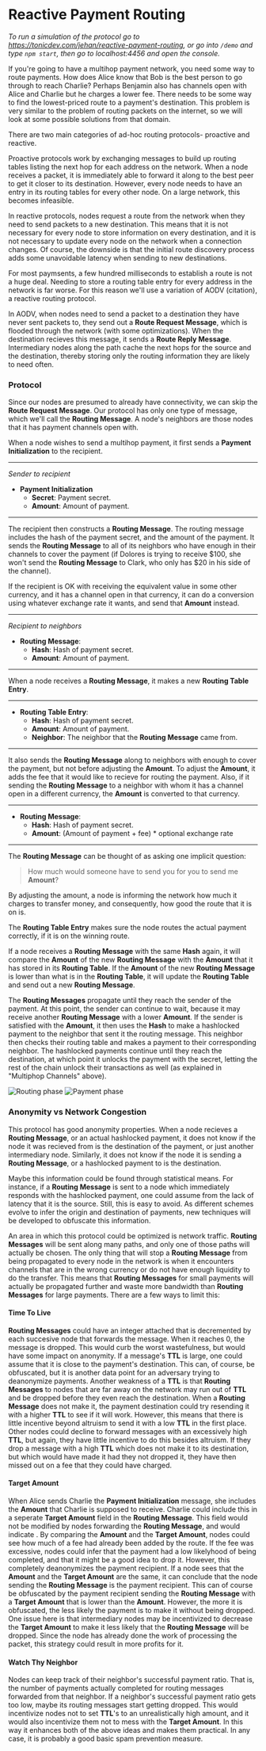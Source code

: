 # Reactive Payment Routing

*To run a simulation of the protocol go to https://tonicdev.com/jehan/reactive-payment-routing, or go into `/demo` and type `npm start`, then go to localhost:4456 and open the console.*

If you're going to have a multihop payment network, you need some way to route payments. How does Alice know that Bob is the best person to go through to reach Charlie? Perhaps Benjamin also has channels open with Alice and Charlie but he charges a lower fee. There needs to be some way to find the lowest-priced route to a payment's destination. This problem is very similar to the problem of routing packets on the internet, so we will look at some possible solutions from that domain.

There are two main categories of ad-hoc routing protocols- proactive and reactive.

Proactive protocols work by exchanging messages to build up routing tables listing the next hop for each address on the network. When a node receives a packet, it is immediately able to forward it along to the best peer to get it closer to its destination. However, every node needs to have an entry in its routing tables for every other node. On a large network, this becomes infeasible.

In reactive protocols, nodes request a route from the network when they need to send packets to a new destination. This means that it is not necessary for every node to store information on every destination, and it is not necessary to update every node on the network when a connection changes. Of course, the downside is that the initial route discovery process adds some unavoidable latency when sending to new destinations.

For most paymsents, a few hundred milliseconds to establish a route is not a huge deal. Needing to store a routing table entry for every address in the network is far worse. For this reason we'll use a variation of AODV (citation), a reactive routing protocol.

In AODV, when nodes need to send a packet to a destination they have never sent packets to, they send out a **Route Request Message**, which is flooded through the network (with some optimizations). When the destination recieves this message, it sends a **Route Reply Message**. Intermediary nodes along the path cache the next hops for the source and the destination, thereby storing only the routing information they are likely to need often.

### Protocol

Since our nodes are presumed to already have connectivity, we can skip the **Route Request Message**. Our protocol has only one type of message, which we'll call the **Routing Message**. A node's neighbors are those nodes that it has payment channels open with.

When a node wishes to send a multihop payment, it first sends a **Payment Initialization** to the recipient.

----

*Sender to recipient*

- **Payment Initialization**
  - **Secret**: Payment secret.
  - **Amount**: Amount of payment.

----

The recipient then constructs a **Routing Message**. The routing message includes the hash of the payment secret, and the amount of the payment. It sends the **Routing Message** to all of its neighbors who have enough in their channels to cover the payment (if Dolores is trying to receive $100, she won't send the **Routing Message** to Clark, who only has $20 in his side of the channel).

If the recipient is OK with receiving the equivalent value in some other currency, and it has a channel open in that currency, it can do a conversion using whatever exchange rate it wants, and send that **Amount** instead.

----

*Recipient to neighbors*

- **Routing Message**:
  - **Hash**: Hash of payment secret.
  - **Amount**: Amount of payment.

----

When a node receives a **Routing Message**, it makes a new **Routing Table Entry**.

----

- **Routing Table Entry**:
  - **Hash**: Hash of payment secret.
  - **Amount**: Amount of payment.
  - **Neighbor**: The neighbor that the **Routing Message** came from.

----

It also sends the **Routing Message** along to neighbors with enough to cover the payment, but not before adjusting the **Amount**. To adjust the **Amount**, it adds the fee that it would like to recieve for routing the payment. Also, if it sending the **Routing Message** to a neighbor with whom it has a channel open in a different currency, the **Amount** is converted to that currency.

----

- **Routing Message**:
  - **Hash**: Hash of payment secret.
  - **Amount**: (Amount of payment + fee) * optional exchange rate

----

The **Routing Message** can be thought of as asking one implicit question:

> How much would someone have to send you for you to send me **Amount**?

By adjusting the amount, a node is informing the network how much it charges to transfer money, and consequently, how good the route that it is on is.

The **Routing Table Entry** makes sure the node routes the actual payment correctly, if it is on the winning route.

If a node receives a **Routing Message** with the same **Hash** again, it will compare the **Amount** of the new **Routing Message** with the **Amount** that it has stored in its **Routing Table**. If the **Amount** of the new **Routing Message** is lower than what is in the **Routing Table**, it will update the **Routing Table** and send out a new **Routing Message**.

The **Routing Messages** propagate until they reach the sender of the payment. At this point, the sender can continue to wait, because it may receive another **Routing Message** with a lower **Amount**. If the sender is satisfied with the **Amount**, it then uses the **Hash** to make a hashlocked payment to the neighbor that sent it the routing message. This neighbor then checks their routing table and makes a payment to their corresponding neighbor. The hashlocked payments continue until they reach the destination, at which point it unlocks the payment with the secret, letting the rest of the chain unlock their transactions as well (as explained in "Multiphop Channels" above).

![Routing phase](routing.png)
![Payment phase](payment.png)

### Anonymity vs Network Congestion

This protocol has good anonymity properties. When a node recieves a **Routing Message**, or an actual hashlocked payment, it does not know if the node it was recieved from is the destination of the payment, or just another intermediary node. Similarly, it does not know if the node it is sending a **Routing Message**, or a hashlocked payment to is the destination.

Maybe this information could be found through statistical means. For instance, if a **Routing Message** is sent to a node which immediately responds with the hashlocked payment, one could assume from the lack of latency that it is the source. Still, this is easy to avoid. As different schemes evolve to infer the origin and destination of payments, new techniques will be developed to obfuscate this information.

An area in which this protocol could be optimized is network traffic. **Routing Messages** will be sent along many paths, and only one of those paths will actually be chosen. The only thing that will stop a **Routing Message** from being propagated to every node in the network is when it encounters channels that are in the wrong currency or do not have enough liquidity to do the transfer. This means that **Routing Messages** for small payments will actually be propagated further and waste more bandwidth than **Routing Messages** for large payments. There are a few ways to limit this:

#### Time To Live
**Routing Messages** could have an integer attached that is decremented by each succesive node that forwards the message. When it reaches 0, the message is dropped. This would curb the worst wastefulness, but would have some impact on anonymity. If a message's **TTL** is large, one could assume that it is close to the payment's destination. This can, of course, be obfuscated, but it is another data point for an adversary trying to deanonymize payments. Another weakness of a **TTL** is that **Routing Messages** to nodes that are far away on the network may run out of **TTL** and be dropped before they even reach the destination. When a **Routing Message** does not make it, the payment destination could try resending it with a higher **TTL** to see if it will work. However, this means that there is little incentive beyond altruism to send it with a low **TTL** in the first place. Other nodes could decline to forward messages with an excessively high **TTL**, but again, they have little incentive to do this besides altruism. If they drop a message with a high **TTL** which does not make it to its destination, but which would have made it had they not dropped it, they have then missed out on a fee that they could have charged.

#### Target Amount
When Alice sends Charlie the **Payment Initialization** message, she includes the **Amount** that Charlie is supposed to receive. Charlie could include this in a seperate **Target Amount** field in the **Routing Message**. This field would not be modified by nodes forwarding the **Routing Message**, and would indicate . By comparing the **Amount** and the **Target Amount**, nodes could see how much of a fee had already been added by the route. If the fee was excessive, nodes could infer that the payment had a low likelyhood of being completed, and that it might be a good idea to drop it. However, this completely deanonymizes the payment recipient. If a node sees that the **Amount** and the **Target Amount** are the same, it can conclude that the node sending the **Routing Message** is the payment recipient. This can of course be obfuscated by the payment recipient sending the **Routing Message** with a **Target Amount** that is lower than the **Amount**. However, the more it is obfuscated, the less likely the payment is to make it without being dropped. One issue here is that intermediary nodes may be incentivized to decrease the **Target Amount** to make it less likely that the **Routing Message** will be dropped. Since the node has already done the work of processing the packet, this strategy could result in more profits for it.

#### Watch Thy Neighbor
Nodes can keep track of their neighbor's successful payment ratio. That is, the number of payments actually completed for routing messages forwarded from that neighbor. If a neighbor's successful payment ratio gets too low, maybe its routing messages start getting dropped. This would incentivize nodes not to set **TTL**'s to an unrealistically high amount, and it would also incentivize them not to mess with the **Target Amount**. In this way it enhances both of the above ideas and makes them practical. In any case, it is probably a good basic spam prevention measure.